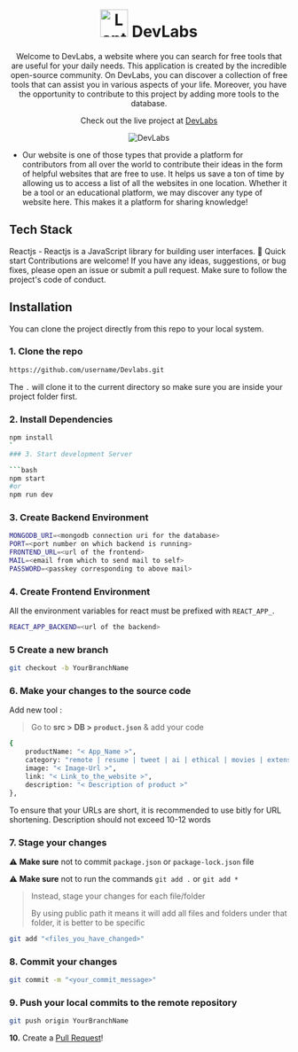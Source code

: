 <div align="center">
  <h1><img src="https://raw.githubusercontent.com/Tarikul-Islam-Anik/Animated-Fluent-Emojis/master/Emojis/Objects/Laptop.png" alt="Laptop" width="50" height="50" /> DevLabs</h1>
  <p>Welcome to DevLabs, a website where you can search for free tools that are useful for your daily needs. This application is created by the incredible open-source community. On DevLabs, you can discover a collection of free tools that can assist you in various aspects of your life. Moreover, you have the opportunity to contribute to this project by adding more tools to the database.</p>
  <p>Check out the live project at <a href="https://DevLabs-one.vercel.app">DevLabs</a></p>
  <img src="https://github.com/HimanshuNarware/Devlabs/assets/83147410/a508cf73-6724-46d3-a66d-6b9a7811bfdd" alt="DevLabs" />
</div>

- Our website is one of those types that provide a platform for contributors from all over the world to contribute their ideas in the form of helpful websites that are free to use. It helps us save a ton of time by allowing us to access a list of all the websites in one location. Whether it be a tool or an educational platform, we may discover any type of website here. This makes it a platform for sharing knowledge!

## Tech Stack

Reactjs - Reactjs is a JavaScript library for building user interfaces.
🚀 Quick start
Contributions are welcome! If you have any ideas, suggestions, or bug fixes, please open an issue or submit a pull request. Make sure to follow the project's code of conduct.

## Installation

You can clone the project directly from this repo to your local system.

### 1. Clone the repo

```bash
https://github.com/username/Devlabs.git
```

The `.` will clone it to the current directory so make sure you are inside your project folder first.

### 2. Install Dependencies

```bash
npm install
`
### 3. Start development Server

```bash
npm start
#or
npm run dev
```

### 3. Create Backend Environment

```bash
MONGODB_URI=<mongodb connection uri for the database>
PORT=<port number on which backend is running>
FRONTEND_URL=<url of the frontend>
MAIL=<email from which to send mail to self>
PASSWORD=<passkey corresponding to above mail>
```

### 4. Create Frontend Environment

All the environment variables for react must be prefixed with `REACT_APP_`.

```bash
REACT_APP_BACKEND=<url of the backend>
```

### 5 Create a new branch

```bash
git checkout -b YourBranchName
```

### 6. Make your changes to the source code

 Add new tool :
   > Go to **src > DB > `product.json`** & add your code

```bash
{
    productName: "< App_Name >",
    category: "remote | resume | tweet | ai | ethical | movies | extensions | tools",
    image: "< Image-Url >",
    link: "< Link_to_the_website >",
    description: "< Description of product >"
},
```

To ensure that your URLs are short, it is recommended to use bitly for URL shortening.
Description should not exceed 10-12 words

### 7. Stage your changes

⚠️ **Make sure** not to commit `package.json` or `package-lock.json` file

⚠️ **Make sure** not to run the commands `git add .` or `git add *`

> Instead, stage your changes for each file/folder
>
> By using public path it means it will add all files and folders under that folder, it is better to be specific

```bash
git add "<files_you_have_changed>"
```

### 8. Commit your changes

```bash
git commit -m "<your_commit_message>"
```

### 9. Push your local commits to the remote repository

```bash
git push origin YourBranchName
```

**10.** Create a [Pull Request](https://help.github.com/en/github/collaborating-with-issues-and-pull-requests/creating-a-pull-request)!
